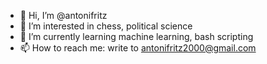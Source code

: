 - 👋 Hi, I’m @antonifritz
- 👀 I’m interested in chess, political science
- 🌱 I’m currently learning machine learning, bash scripting
- 📫 How to reach me: write to antonifritz2000@gmail.com

<!---
antonifritz/antonifritz is a ✨ special ✨ repository because its `README.md` (this file) appears on your GitHub profile.
You can click the Preview link to take a look at your changes.
--->
